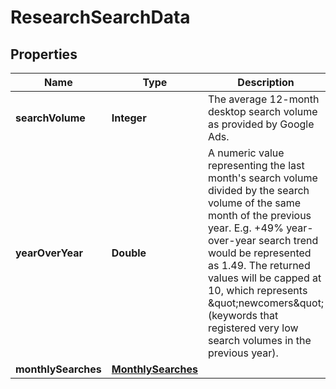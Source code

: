 # ResearchSearchData

## Properties
Name | Type | Description | Notes
------------ | ------------- | ------------- | -------------
**searchVolume** | **Integer** | The average 12-month desktop search volume as provided by Google Ads. |  [optional]
**yearOverYear** | **Double** | A numeric value representing the last month&#x27;s search volume divided by the search volume of the same month of the previous year. E.g. +49% year-over-year search trend would be represented as 1.49.  The returned values will be capped at 10, which represents \&quot;newcomers\&quot; (keywords that registered very low search volumes in the previous year). |  [optional]
**monthlySearches** | [**MonthlySearches**](MonthlySearches.md) |  |  [optional]
